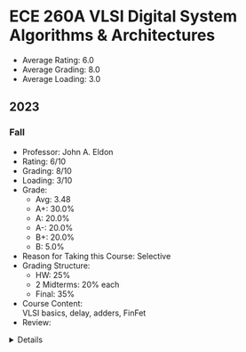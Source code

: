 # ECE 260A VLSI Digital System Algorithms & Architectures
- Average Rating: 6.0
- Average Grading: 8.0
- Average Loading: 3.0
## 2023
### Fall
- Professor: John A. Eldon
- Rating: 6/10
- Grading: 8/10
- Loading: 3/10
- Grade:
  - Avg: 3.48
  - A+: 30.0%
  - A: 20.0%
  - A-: 20.0%
  - B+: 20.0%
  - B: 5.0%
- Reason for Taking this Course: Selective
- Grading Structure:
  - HW:  25%
  - 2 Midterms: 20% each
  - Final: 35%
- Course Content:  
VLSI basics, delay, adders, FinFet
- Review:  
<details>
UCSD數位系列課起點。教授年紀比較大，所有的課都排在早八，而且教的比較隨性，所以很多人2~3堂課之後就不來了，期中期末才會知道原來有這麼多人修。

上課內容算是所有做數位的人都需要知道的入門知識，尤其MOS基礎原理、delay的計算、STA幾乎每個面試都會問到。缺點就是因為教授教得太隨性了，課程資料夾又幾乎沒有整理，所以基本上要自己學所有的內容。作業會涵蓋計算、電路模擬和Verilog，但整體來說負擔不大，約2~3個下午可以完成。

某種程度上教授可能也知道自己的上課內容可能會讓大家抓不到要讀什麼，所以期中期末前都會有大洩題，告訴你有幾題、考什麼。但儘管如此，第一次考試的時候還是會有可能抓不到他出題的方向，而且可能會來不及寫完，可以跟學長姐諮詢一下。整體成績感覺也有調過，且A只要85%，算偏甜的課。
</details>
